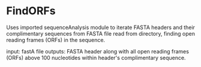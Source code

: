 # FindORFs
Uses imported sequenceAnalysis module to iterate FASTA headers and their complimentary sequences from FASTA file read from directory, finding open reading frames (ORFs) in the sequence.

input: fastA file
outputs: FASTA header along with all open reading frames (ORFs) above 100 nucleotides within header's complimentary sequence. 
